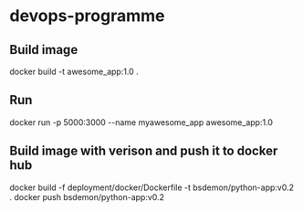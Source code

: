 # devops-programme

## Build image
docker build -t awesome_app:1.0 .

## Run 
docker run -p 5000:3000 --name myawesome_app awesome_app:1.0

## Build image with verison and push it to docker hub
docker build -f deployment/docker/Dockerfile -t bsdemon/python-app:v0.2 .
docker push bsdemon/python-app:v0.2
